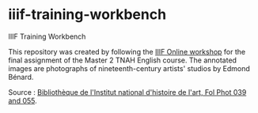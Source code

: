 # iiif-training-workbench
IIIF Training Workbench

This repository was created by following the [IIIF Online workshop](https://training.iiif.io/iiif-online-workshop/) for the final assignment of the Master 2 TNAH English course. The annotated images are photographs of nineteenth-century artists' studios by Edmond Bénard.

Source : [Bibliothèque de l'Institut national d'histoire de l'art, Fol Phot 039 and 055](https://bibliotheque-numerique.inha.fr/collection/?refine[Creator][]=B%C3%A9nard%2C+Edmond+%281838-1907%29).
